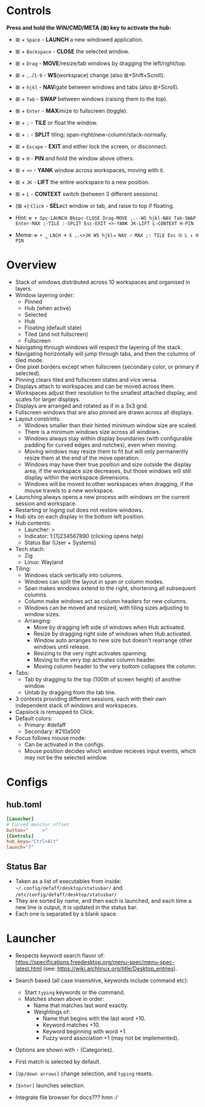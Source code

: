 # Controls

**Press and hold the WIN/CMD/META (⊞) key to activate the hub:**
*  ⊞ +     `Space` - **LAUNCH** a new windowed application.
*  ⊞ + `Backspace` - **CLOSE** the selected window.
*  ⊞ +      `Drag` - **MOVE**/resize/tab windows by dragging the left/right/top.
*  ⊞ +  `,.`/`1-9` - **WS**(workspace) change (also ⊞+Shift+Scroll).
*  ⊞ +      `hjkl` - **NAV**igate between windows and tabs (also ⊞+Scroll).
*  ⊞ +       `Tab` - **SWAP** between windows (raising them to the top).
*  ⊞ +     `Enter` - **MAX**imize to fullscreen (toggle).
*  ⊞ +         `;` - **TILE** or float the window.
*  ⊞ +         `:` - **SPLIT** tiling: span-right/new-column/stack-normally.
*  ⊞ +    `Escape` - **EXIT** and either lock the screen, or disconnect.
*  ⊞ +         `H` - **PIN** and hold the window above others.
*  ⊞ +        `<>` - **YANK** window across workspaces, moving with it.
*  ⊞ +        `JK` - **LIFT** the entire workspace to a new position.
*  ⊞ +         `L` - **CONTEXT** switch (between 3 different sessions).
* (⊞ +)    `Click` - **SEL**ect window or tab, and raise to top if floating.

* Hint: `⊞ + Spc-LAUNCH Bkspc-CLOSE Drag-MOVE ,.--WS hjkl-NAV Tab-SWAP Enter-MAX ;-TILE :-SPLIT Esc-EXIT <>-YANK JK-LIFT L-CONTEXT H-PIN`
* Meme: `⊞ + ⎵ LNCH ⌫ X ,.<>JK WS hjkl⇥ NAV ⏎ MAX ;: TILE Esc ⛝ L ↕ H PIN`

# Overview

* Stack of windows distributed across 10 workspaces and organised in layers.
* Window layering order:
  * Pinned
  * Hub (when active)
  * Selected
  * Hub
  * Floating (default state)
  * Tiled (and not fullscreen)
  * Fullscreen
* Navigating through windows will respect the layering of the stack.
* Navigating horizontally will jump through tabs, and then the columns of tiled mode.
* One pixel borders except when fullscreen (secondary color, or primary if selected).
* Pinning clears tiled and fullscreen states and vice versa.
* Displays attach to workspaces and can be moved across them.
* Workspaces adjust their resolution to the smallest attached display, and scales for larger displays.
* Displays are arranged and rotated as if in a 3x3 grid.
* Fullscreen windows that are also pinned are drawn across all displays.
* Layout constrints:
  * Windows smaller than their hinted minimum window size are scaled.
  * There is a minimum windows size across all windows.
  * Windows always stay within display boundaries (with configurable padding for curved edges and notches), even when moving.
  * Moving windows may resize them to fit but will only permanently resize them at the end of the move operation.
  * Windows may have their true position and size outside the display area, if the workspace size decreases, but those windows will still display within the workspace dimensions.
  * Windows will be moved to other workspaces when dragging, if the mouse travels to a new workspace. 
* Launching always opens a new process with windows on the current session and workspace.
* Restarting or loging out does not restore windows.
* Hub sits on each display in the bottom left position.
* Hub contents:
  * Launcher: >
  * Indicator: 1:[1]234567890 (clicking opens help)
  * Status Bar (User + Systems)
* Tech stach:
  * Zig
  * Linux: Wayland
* Tiling:
  * Windows stack vertically into columns.
  * Windows can split the layout in span or column modes.
  * Span makes windows extend to the right, shortening all subsequent columns.
  * Column make windows act as column headers for new columns.
  * Windows can be moved and resized, with tiling sizes adjusting to window sizes.
  * Arranging:
    * Move by dragging left side of windows when Hub activated.
    * Resize by dragging right side of windows when Hub activated.
    * Window auto arranges to new size but doesn't rearrange other windows until release.
    * Resizing to the very right activates spanning.
    * Moving to the very top activates column header.
    * Moving column header to the very bottom collapses the column.
* Tabs:
  * Tab by dragging to the top (100th of screen height) of another window.
  * Untab by dragging from the tab line.
* 3 contexts providing different sessions, each with their own independent stack of windows and workspaces. 
* Capslock is remapped to Click.
* Default colors:
  * Primary: #defaff
  * Secondary: #210a500
* Focus follows mouse mode:
  * Can be activated in the configs.
  * Mouse position decides which window recieves input events, which may not be the selected window.

# Configs

## hub.toml

```toml
[Launcher]
# Curved monitor offset
button="     >"
[Controls]
hub_keys="Ctrl+Alt"
launch="f"
```

## Status Bar

* Taken as a list of executables from inside: `~/.config/defaff/desktop/statusbar/` and `/etc/config/defaff/desktop/statusbar/`
* They are sorted by name, and then each is launched, and each time a new line is output, it is updated in the status bar.
* Each one is separated by a blank space.

# Launcher

* Respects keyword search flavor of:  https://specifications.freedesktop.org/menu-spec/menu-spec-latest.html (see: https://wiki.archlinux.org/title/Desktop_entries).
* Search based (all case insensitive, keywords include command etc):
  * Start `typing` keywords or the command.
  * Matches shown above in order:
    * Name that matches last word exactly.
    * Weightings of:
      * Name that begins with the last word +10.
      * Keyword matches +10.
      * Keyword beginning with word +1.
      * Fuzzy word association +1 (may not be implemented).
* Options are shown with <Name> - <Comment> (Categories).
* First match is selected by default.
* `[Up/down arrows]` change selection, and `typing` resets.
* `[Enter]` launches selection.

* Integrate file browser for docs??? hmn :/
